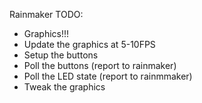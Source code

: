 Rainmaker TODO:

- Graphics!!!
- Update the graphics at 5-10FPS
- Setup the buttons
- Poll the buttons (report to rainmaker)
- Poll the LED state (report to rainmmaker)
- Tweak the graphics

